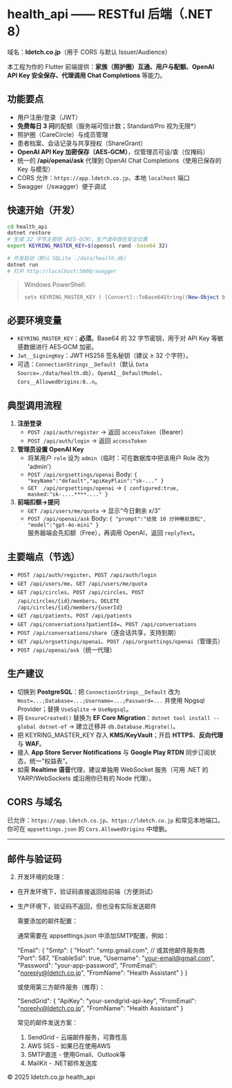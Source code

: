 # health_api —— RESTful 后端（.NET 8）

域名：**ldetch.co.jp**（用于 CORS 与默认 Issuer/Audience）

本工程为你的 Flutter 前端提供：**家族（照护圈）互通、用户与配额、OpenAI API Key 安全保存、代理调用 Chat Completions** 等能力。

## 功能要点

- 用户注册/登录（JWT）
- **免费每日 3 问**的配额（服务端可信计数；Standard/Pro 视为无限*）
- 照护圈（CareCircle）与成员管理
- 患者档案、会话记录与共享授权（ShareGrant）
- **OpenAI API Key 加密保存（AES‑GCM）**，仅管理员可设/查（仅掩码）
- 统一的 **/api/openai/ask** 代理到 OpenAI Chat Completions（使用已保存的 Key 与模型）
- CORS 允许：`https://app.ldetch.co.jp`、本地 `localhost` 端口
- Swagger（/swagger）便于调试

## 快速开始（开发）

```bash
cd health_api
dotnet restore
# 生成 32 字节主密钥（AES-GCM），生产请存放在安全位置
export KEYRING_MASTER_KEY=$(openssl rand -base64 32)

# 开发启动（默认 SQLite ./data/health.db）
dotnet run
# 打开 http://localhost:5000/swagger
```

> Windows PowerShell:
>
> ```powershell
> setx KEYRING_MASTER_KEY ( [Convert]::ToBase64String((New-Object byte[] 32 | % {[void](New-Object System.Security.Cryptography.RNGCryptoServiceProvider).GetBytes($_)})) )
> ```

## 必要环境变量

- `KEYRING_MASTER_KEY`：**必须**。Base64 的 32 字节密钥，用于对 API Key 等敏感数据进行 AES‑GCM 加密。  
- `Jwt__SigningKey`：JWT HS256 签名秘钥（建议 ≥ 32 个字符）。  
- 可选：`ConnectionStrings__Default`（默认 `Data Source=./data/health.db`）、`OpenAI__DefaultModel`、`Cors__AllowedOrigins:0..n`。

## 典型调用流程

1. **注册登录**
   - `POST /api/auth/register` → 返回 `accessToken`（Bearer）  
   - `POST /api/auth/login` → 返回 `accessToken`
2. **管理员设置 OpenAI Key**
   - 将某用户 `role` 设为 `admin`（临时：可在数据库中把该用户 Role 改为 'admin'）
   - `POST /api/orgsettings/openai` Body: `{ "keyName":"default","apiKeyPlain":"sk-..." }`
   - `GET  /api/orgsettings/openai` → `{ configured:true, masked:"sk-....****...." }`
3. **前端扣额→提问**
   - `GET /api/users/me/quota` → 显示“今日剩余 x/3”  
   - `POST /api/openai/ask` Body: `{ "prompt":"给我 10 分钟睡前放松", "model":"gpt-4o-mini" }`  
     服务器端会先扣额（Free），再调用 OpenAI，返回 `replyText`。

## 主要端点（节选）

- `POST /api/auth/register`、`POST /api/auth/login`
- `GET /api/users/me`、`GET /api/users/me/quota`
- `GET /api/circles`、`POST /api/circles`、`POST /api/circles/{id}/members`、`DELETE /api/circles/{id}/members/{userId}`
- `GET /api/patients`、`POST /api/patients`
- `GET /api/conversations?patientId=`、`POST /api/conversations`
- `POST /api/conversations/share`（逐会话共享，支持到期）
- `GET /api/orgsettings/openai`、`POST /api/orgsettings/openai`（管理员）
- `POST /api/openai/ask`（统一代理）

## 生产建议

- 切换到 **PostgreSQL**：把 `ConnectionStrings__Default` 改为 `Host=...;Database=...;Username=...;Password=...` 并使用 Npgsql Provider；替换 `UseSqlite` → `UseNpgsql`。
- 将 `EnsureCreated()` 替换为 **EF Core Migration**：`dotnet tool install --global dotnet-ef` → 建立迁移并 `db.Database.Migrate()`。
- 把 KEYRING_MASTER_KEY 存入 **KMS/KeyVault**；开启 **HTTPS**、**反向代理** 与 **WAF**。
- 接入 **App Store Server Notifications** 与 **Google Play RTDN** 同步订阅状态，统一“权益表”。
- 如需 **Realtime 语音**代理，建议单独用 WebSocket 服务（可用 .NET 的 YARP/WebSockets 或沿用你已有的 Node 代理）。

## CORS 与域名

已允许：`https://app.ldetch.co.jp`、`https://ldetch.co.jp` 和常见本地端口。你可在 `appsettings.json` 的 `Cors.AllowedOrigins` 中增删。

---

## 邮件与验证码

  2. 开发环境的处理：

- 在开发环境下，验证码直接返回给前端（方便测试）
- 生产环境下，验证码不返回，但也没有实际发送邮件

  需要添加的邮件配置：

  通常需要在 appsettings.json 中添加SMTP配置，例如：

  "Email": {
    "Smtp": {
      "Host": "smtp.gmail.com",  // 或其他邮件服务商
      "Port": 587,
      "EnableSsl": true,
      "Username": "<your-email@gmail.com>",
      "Password": "your-app-password",
      "FromEmail": "<noreply@ldetch.co.jp>",
      "FromName": "Health Assistant"
    }
  }

  或使用第三方邮件服务（推荐）：

  "SendGrid": {
    "ApiKey": "your-sendgrid-api-key",
    "FromEmail": "<noreply@ldetch.co.jp>",
    "FromName": "Health Assistant"
  }

  常见的邮件发送方案：

  1. SendGrid - 云端邮件服务，可靠性高
  2. AWS SES - 如果已在使用AWS
  3. SMTP直连 - 使用Gmail、Outlook等
  4. MailKit - .NET邮件发送库

© 2025 ldetch.co.jp  health_api
